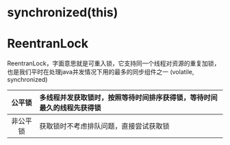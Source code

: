 # synchronized(this)



# ReentranLock
ReentranLock，字面意思就是可重入锁，它支持同一个线程对资源的重复加锁，也是我们平时在处理java并发情况下用的最多的同步组件之一
(volatile, synchronized)

|公平锁|多线程并发获取锁时，按照等待时间排序获得锁，等待时间最久的线程先获得锁|
|:----:|:----|
|非公平锁 |获取锁时不考虑排队问题，直接尝试获取锁|
